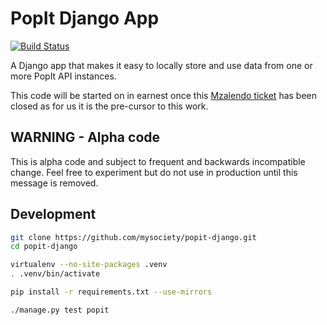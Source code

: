 # PopIt Django App

[![Build Status](https://travis-ci.org/mysociety/popit-django.png?branch=master)](https://travis-ci.org/mysociety/popit-django)

A Django app that makes it easy to locally store and use data from one or more
PopIt API instances.

This code will be started on in earnest once this [Mzalendo
ticket](https://github.com/mysociety/mzalendo/issues/615) has been closed as for
us it is the pre-cursor to this work.

## WARNING - Alpha code

This is alpha code and subject to frequent and backwards incompatible change.
Feel free to experiment but do not use in production until this message is
removed.

## Development

``` bash
git clone https://github.com/mysociety/popit-django.git
cd popit-django

virtualenv --no-site-packages .venv
. .venv/bin/activate

pip install -r requirements.txt --use-mirrors

./manage.py test popit
```

